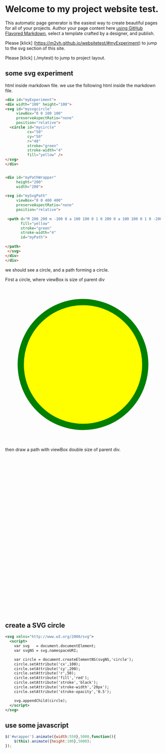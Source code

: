 # Welcome to my project website test.
 This automatic page generator is the easiest way to create beautiful pages for all of your projects. Author your page content here [using GitHub Flavored Markdown](https://guides.github.com/features/mastering-markdown/), select a template crafted by a designer, and publish.

Please [klick] (https://m2vh.github.io/websitetest/#myExperiment) to jump to the svg section of this site.

Please [klick] (./mytest) to jump to project layout.

 
## some svg experiment

html inside markdown file. we use the following html inside the markdown file.

```html
<div id="myExperiment">
<div width="100" height="100">
<svg id="mysvgcircle"  
     viewBox="0 0 100 100" 
     preserveAspectRatio="none"
     position="relative">
  <circle id="mycircle" 
          cx="50" 
          cy="50" 
          r="40" 
          stroke="green" 
          stroke-width="4" 
          fill="yellow" />
</svg>
</div>


<div id="myPathWrapper"
     height="200" 
     width="200">
     
<svg id="mySvgPath" 
     viewBox="0 0 400 400" 
     preserveAspectRatio="none"
     position="relative">
     
 <path d="M 200 200 m -100 0 a 100 100 0 1 0 200 0 a 100 100 0 1 0 -200 0" 
       fill="yellow" 
       stroke="green" 
       stroke-width="4" 
       id="myPath">
       
</path>
 </svg>
</div>
</div>
```

we should see a circle, and a path forming a circle.

First a circle, where viewBox is size of parent div

<div id="myExperiment">
<div width="100" height="100">
<svg id="mySvgCircle"  
     viewBox="0 0 100 100" 
     preserveAspectRatio="none"
     position="relative">
  <circle id="myCircle" 
          cx="50" 
          cy="50" 
          r="40" 
          stroke="green" 
          stroke-width="4" 
          fill="yellow" />
</svg>
</div>

then draw a path with viewBox double size of parent div.

<div id="myPathWrapper"
     height="200" 
     width="200">
     
<svg id="mySvgPath" 
     viewBox="0 0 400 400" 
     preserveAspectRatio="none"
     position="relative">
     
 <path d="M 200 200 m -100 0 a 100 100 0 1 0 200 0 a 100 100 0 1 0 -200 0" 
       fill="yellow" 
       stroke="green" 
       stroke-width="4" 
       id="myPath">
       
</path>
 </svg>
</div>
</div>

## create a SVG circle

```xml
<svg xmlns="http://www.w3.org/2000/svg">
  <script>
    var svg   = document.documentElement;
    var svgNS = svg.namespaceURI;

    var circle = document.createElementNS(svgNS,'circle');
    circle.setAttribute('cx',100);
    circle.setAttribute('cy',200);
    circle.setAttribute('r',50);
    circle.setAttribute('fill','red');
    circle.setAttribute('stroke','black');
    circle.setAttribute('stroke-width','20px');
    circle.setAttribute('stroke-opacity','0.5');

    svg.appendChild(circle);
  </script>
</svg>

```

## use some javascript

```javascript
$('#wrapper').animate({width:550},5000,function(){
    $(this).animate({height:100},5000);
});
```
